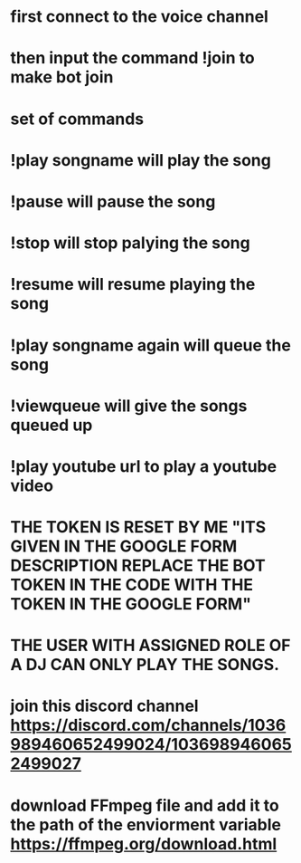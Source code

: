 # first connect to the voice channel
# then input the command !join to make bot join
# set of commands

# !play songname will play the song 
# !pause will pause the song
# !stop will stop palying the song 
# !resume will resume playing the song 
# !play songname again will queue the song 
# !viewqueue will give the songs queued up
# !play youtube url to play a youtube video
# THE TOKEN IS RESET BY ME "ITS GIVEN IN THE GOOGLE FORM DESCRIPTION REPLACE THE BOT TOKEN IN THE CODE WITH THE TOKEN IN THE GOOGLE FORM"
# THE USER WITH ASSIGNED ROLE OF A DJ CAN ONLY PLAY THE SONGS.
# join this discord channel https://discord.com/channels/1036989460652499024/1036989460652499027
# download FFmpeg file and add it to the path of the enviorment variable https://ffmpeg.org/download.html
